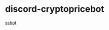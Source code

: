 ﻿# discord-cryptopricebot
[ssbot](https://github.com/farizulhammi/discord-cryptopricebot/blob/abe79a03b0e857bf2ca7db1d9f83df62c74de079/image.png)
